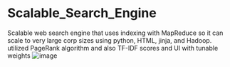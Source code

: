 # Scalable_Search_Engine
Scalable web search engine that uses indexing with MapReduce so it can scale to very large corp sizes using python, HTML, jinja, and Hadoop. utilized PageRank algorithm and also TF-IDF scores and UI with tunable weights
![image](https://github.com/ashrithb/Scalable_Search_Engine/assets/92128095/2bf6ebc2-b0a1-4c99-abfd-d352326af498)
